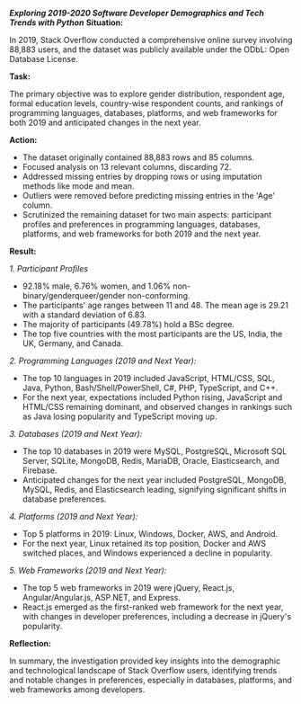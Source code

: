 ***Exploring 2019-2020 Software Developer Demographics and Tech Trends with Python***
**Situation:**

In 2019, Stack Overflow conducted a comprehensive online survey involving 88,883 users, and the dataset was publicly available under the ODbL: Open Database License.

**Task:**

The primary objective was to explore gender distribution, respondent age, formal education levels, country-wise respondent counts, and rankings of programming languages, databases, platforms, and web frameworks for both 2019 and anticipated changes in the next year.

**Action:**

- The dataset originally contained 88,883 rows and 85 columns.
- Focused analysis on 13 relevant columns, discarding 72.
- Addressed missing entries by dropping rows or using imputation methods like mode and mean.
- Outliers were removed before predicting missing entries in the 'Age' column.
- Scrutinized the remaining dataset for two main aspects: participant profiles and preferences in programming languages, databases, platforms, and web frameworks for both 2019 and the next year.

**Result:**

*1. Participant Profiles*
- 92.18% male, 6.76% women, and 1.06% non-binary/genderqueer/gender non-conforming.
- The participants' age ranges between 11 and 48. The mean age is 29.21 with a standard deviation of 6.83.
- The majority of participants (49.78%) hold a BSc degree.
- The top five countries with the most participants are the US, India, the UK, Germany, and Canada.

*2. Programming Languages (2019 and Next Year):*
- The top 10 languages in 2019 included JavaScript, HTML/CSS, SQL, Java, Python, Bash/Shell/PowerShell, C#, PHP, TypeScript, and C++.
- For the next year, expectations included Python rising, JavaScript and HTML/CSS remaining dominant, and observed changes in rankings such as Java losing popularity and TypeScript moving up.
  
*3. Databases (2019 and Next Year):*
- The top 10 databases in 2019 were MySQL, PostgreSQL, Microsoft SQL Server, SQLite, MongoDB, Redis, MariaDB, Oracle, Elasticsearch, and Firebase.
- Anticipated changes for the next year included PostgreSQL, MongoDB, MySQL, Redis, and Elasticsearch leading, signifying significant shifts in database preferences.
  
*4. Platforms (2019 and Next Year):*
- Top 5 platforms in 2019: Linux, Windows, Docker, AWS, and Android.
- For the next year, Linux retained its top position, Docker and AWS switched places, and Windows experienced a decline in popularity.
  
*5. Web Frameworks (2019 and Next Year):*
- The top 5 web frameworks in 2019 were jQuery, React.js, Angular/Angular.js, ASP.NET, and Express.
- React.js emerged as the first-ranked web framework for the next year, with changes in developer preferences, including a decrease in jQuery's popularity.

**Reflection:**

In summary, the investigation provided key insights into the demographic and technological landscape of Stack Overflow users, identifying trends and notable changes in preferences, especially in databases, platforms, and web frameworks among developers.

